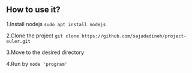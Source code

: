 ## How to use it?

1.Install nodejs `sudo apt install nodejs`

2.Clone the project `git clone https://github.com/sajadadineh/project-euler.git`

3.Move to the desired directory

4.Run by `node 'program'`

